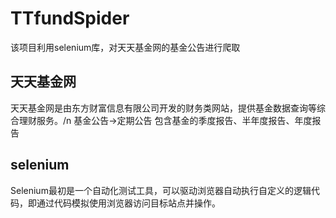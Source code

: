 # TTfundSpider
该项目利用selenium库，对天天基金网的基金公告进行爬取
## 天天基金网
天天基金网是由东方财富信息有限公司开发的财务类网站，提供基金数据查询等综合理财服务。/n
基金公告->定期公告 包含基金的季度报告、半年度报告、年度报告
## selenium
Selenium最初是一个自动化测试工具，可以驱动浏览器自动执行自定义的逻辑代码，即通过代码模拟使用浏览器访问目标站点并操作。
